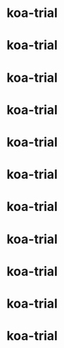 # koa-trial
# koa-trial
# koa-trial
# koa-trial
# koa-trial
# koa-trial
# koa-trial
# koa-trial
# koa-trial
# koa-trial
# koa-trial
